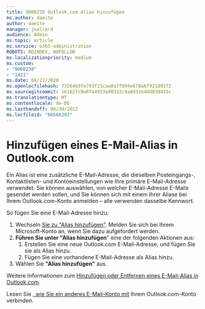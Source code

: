 ```yaml
---
title: 9000238 Outlook.com Alias hinzufügen
ms.author: daeite
author: daeite
manager: joallard
audience: Admin
ms.topic: article
ms.service: o365-administration
ROBOTS: NOINDEX, NOFOLLOW
ms.localizationpriority: medium
ms.custom:
- "9000238"
- "1821"
ms.date: 04/21/2020
ms.openlocfilehash: 73264b9fe793f21caa0a7f894e678a6f921891f2
ms.sourcegitcommit: 161627c9e0f44923e80332c9a8d12e40d838433c
ms.translationtype: MT
ms.contentlocale: de-DE
ms.lasthandoff: 06/30/2022
ms.locfileid: "66566293"
---
```

# <a name="add-an-email-alias-in-outlookcom"></a>Hinzufügen eines E-Mail-Alias in Outlook.com

Ein Alias ist eine zusätzliche E-Mail-Adresse, die dieselben Posteingangs-, Kontaktlisten- und Kontoeinstellungen wie Ihre primäre E-Mail-Adresse verwendet. Sie können auswählen, von welcher E-Mail-Adresse E-Mails gesendet werden sollen, und Sie können sich mit einem Ihrer Aliase bei Ihrem Outlook.com-Konto anmelden – alle verwenden dasselbe Kennwort.

So fügen Sie eine E-Mail-Adresse hinzu:

1. Wechseln [Sie zu "Alias hinzufügen"](https://go.microsoft.com/fwlink/p/?linkid=864833). Melden Sie sich bei Ihrem Microsoft-Konto an, wenn Sie dazu aufgefordert werden.
2. **Führen Sie unter "Alias hinzufügen**" eine der folgenden Aktionen aus:
    1. Erstellen Sie eine neue Outlook.com E-Mail-Adresse, und fügen Sie sie als Alias hinzu.
    2. Fügen Sie eine vorhandene E-Mail-Adresse als Alias hinzu.
3. Wählen Sie **"Alias hinzufügen"** aus.

Weitere Informationen zum [Hinzufügen oder Entfernen eines E-Mail-Alias in Outlook.com](https://support.microsoft.com/office/add-or-remove-an-email-alias-in-outlook-com-459b1989-356d-40fa-a689-8f285b13f1f2).  

Lesen Sie [, wie Sie ein anderes E-Mail-Konto mit](https://support.microsoft.com/office/add-your-other-email-accounts-to-outlook-com-c5224df4-5885-4e79-91ba-523aa743f0ba) Ihrem Outlook.com-Konto verbinden.